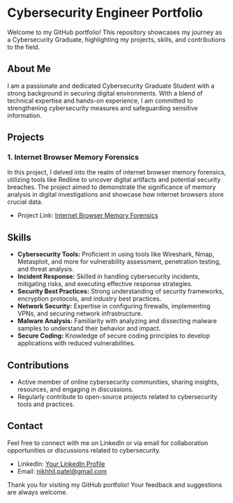 # Cybersecurity Engineer Portfolio

Welcome to my GitHub portfolio! This repository showcases my journey as a Cybersecurity Graduate, highlighting my projects, skills, and contributions to the field. 

## About Me

I am a passionate and dedicated Cybersecurity Graduate Student with a strong background in securing digital environments. With a blend of technical expertise and hands-on experience, I am committed to strengthening cybersecurity measures and safeguarding sensitive information.

## Projects

### 1. Internet Browser Memory Forensics

In this project, I delved into the realm of internet browser memory forensics, utilizing tools like Redline to uncover digital artifacts and potential security breaches. The project aimed to demonstrate the significance of memory analysis in digital investigations and showcase how internet browsers store crucial data.

- Project Link: [Internet Browser Memory Forensics](link-to-your-project-repo)

## Skills

- **Cybersecurity Tools:** Proficient in using tools like Wireshark, Nmap, Metasploit, and more for vulnerability assessment, penetration testing, and threat analysis.
- **Incident Response:** Skilled in handling cybersecurity incidents, mitigating risks, and executing effective response strategies.
- **Security Best Practices:** Strong understanding of security frameworks, encryption protocols, and industry best practices.
- **Network Security:** Expertise in configuring firewalls, implementing VPNs, and securing network infrastructure.
- **Malware Analysis:** Familiarity with analyzing and dissecting malware samples to understand their behavior and impact.
- **Secure Coding:** Knowledge of secure coding principles to develop applications with reduced vulnerabilities.

## Contributions

- Active member of online cybersecurity communities, sharing insights, resources, and engaging in discussions.
- Regularly contribute to open-source projects related to cybersecurity tools and practices.

## Contact

Feel free to connect with me on LinkedIn or via email for collaboration opportunities or discussions related to cybersecurity.

- LinkedIn: [Your LinkedIn Profile]((https://www.linkedin.com/in/nikhhilpatel/))
- Email: nikhhil.patel@gmail.com

Thank you for visiting my GitHub portfolio! Your feedback and suggestions are always welcome.

